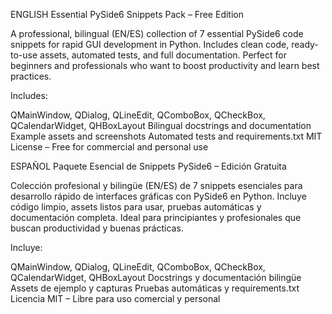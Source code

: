 ENGLISH
Essential PySide6 Snippets Pack – Free Edition

A professional, bilingual (EN/ES) collection of 7 essential PySide6 code snippets for rapid GUI development in Python. Includes clean code, ready-to-use assets, automated tests, and full documentation. Perfect for beginners and professionals who want to boost productivity and learn best practices.

Includes:

QMainWindow, QDialog, QLineEdit, QComboBox, QCheckBox, QCalendarWidget, QHBoxLayout
Bilingual docstrings and documentation
Example assets and screenshots
Automated tests and requirements.txt
MIT License – Free for commercial and personal use

ESPAÑOL
Paquete Esencial de Snippets PySide6 – Edición Gratuita

Colección profesional y bilingüe (EN/ES) de 7 snippets esenciales para desarrollo rápido de interfaces gráficas con PySide6 en Python. Incluye código limpio, assets listos para usar, pruebas automáticas y documentación completa. Ideal para principiantes y profesionales que buscan productividad y buenas prácticas.

Incluye:

QMainWindow, QDialog, QLineEdit, QComboBox, QCheckBox, QCalendarWidget, QHBoxLayout
Docstrings y documentación bilingüe
Assets de ejemplo y capturas
Pruebas automáticas y requirements.txt
Licencia MIT – Libre para uso comercial y personal
